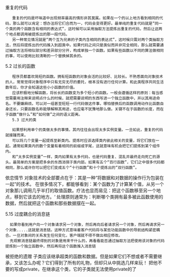 
重复的代码

       重复的代码是坏味道中出现频率最高的情形非其莫属。如果在一个的以上地方看到相同的代码，那么就可以肯定：想办法将它们合而为一，代码会变得更好。最单纯的重复代码就是“同一个类的两个函数含有相同的表达式”，这时候可以采用抽取方法提炼出重复的代码，然后让这两个地点都调用被提炼出的那一段代码。
       另一种常见情况就是“两个互为兄弟的子类内含相同的表达式”，这时候只需对两个类抽取方法，然后将提炼出的代码推入到超类中。如果代码之间只是类似而并非完全相同，那么就需要通过抽取方法将相似部分和差异部分分开，构成单独一个函数。如果有些函数以不同的算法做相同的事，可以使用比较清晰的一个替换掉其余的。
5.2 过长的函数

       程序员都喜欢简短的函数。拥有短函数的对象会活的比较好、比较长。不熟悉面向对象技术的人，常常觉得对象程序中只有无穷无尽的委托，根本没有进行任何计算。和此类程序共同生活数年后，你才会知道这些小小函数的价值。
       应该积极地分解函数，将长长的函数变为多个短小的函数。一般会遵循这样的原则：每当感觉需要用注释来说明点什么的时候，就把需要说明的东西写进一个独立函数中，并以其用途命名。不要嫌麻烦。可以对一组甚至短短一行代码做这件事，哪怕替换后的函数调用动作比函数自身还长，只要函数名称能够解释其用途，也应毫不犹豫地那么做。关键不在于函数的长度，而在于函数“做什么”和“如何做”之间的语义距离。 
	   5.3 过大的类

       如果想利用单个的类做太多的事情，其内往往会出现太多实例变量。一旦如此，重复的代码就接踵而来。
       可以将几个变量一起提炼至新类内。提炼时应该选择类内彼此相关的变量，将它们放在一起。通常如果类内的数个变量有着相同的前缀或字尾，这就意味有机会把它们提炼到某个组件内。
       和“太多实例变量”一样，类内如果有太多代码，也是代码重复、混乱并最终走向死亡的源头。最简单的方案是把多余的东西消弭于类内部。如果有五个“百行函数”，它们之中很多代码都相同，那么或许你可以把它们变成五个“十行函数”和十个提炼出的“双行函数”。
依恋情节
对象技术的全部要点在于：其是一种“将数据和对数据的操作行为包装在一起”的技术。
在很多情况下，都能够看到：某个函数为了计算某个值，从另一个对象那儿调用几乎半打的取值函数。疗法也显而易见：把这个函数移至另一个地点，移到它该去的地方。‘
处理原则通常为：判断哪个类拥有最多被此函数使用的数据，然后就把这个函数和那些数据摆在一起。

5.15 过度耦合的消息链

      如果你看到用户向一个对象请求另一个对象，然后再向后者请求另一个对象，然后再请求另一个对象.....这就是消息链。这种方式意味着客户代码将与某些功能函数中的导航结构紧密耦合。一旦对象间的关系发生任何变化，客户端就不得不做出相应修改。
      先观察消息链最终得到的对象是用来干什么的，再看看能否通过抽取方法把使用该对象的代码提炼到一个独立函数中，然后再将这个函数推入消息链
	  
被拒绝的遗赠
子类应该继承超类的函数和数据。但是如果它们不想或者不需要继承，又该怎么办呢？它们得到了所有的礼物，但却只从中挑选几样来玩！ 把他不要的写成private，在继承这个类，它的子类就无法使用private的了
